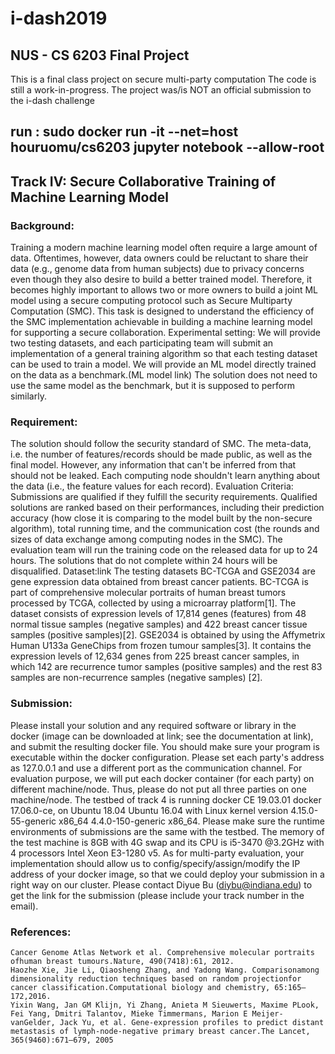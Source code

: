 # i-dash2019
## NUS - CS 6203 Final Project
This is a final class project on secure multi-party computation
The code is still a work-in-progress. 
The project was/is NOT an official submission to the i-dash challenge

## run : sudo docker run -it --net=host houruomu/cs6203 jupyter notebook --allow-root

## Track IV: Secure Collaborative Training of Machine Learning Model

### Background: 
Training a modern machine learning model often require a large amount of data. Oftentimes, however, data owners could be reluctant to share their data (e.g., genome data from human subjects) due to privacy concerns even though they also desire to build a better trained model. Therefore, it becomes highly important to allows two or more owners to build a joint ML model using a secure computing protocol such as Secure Multiparty Computation (SMC). This task is designed to understand the efficiency of the SMC implementation achievable in building a machine learning model for supporting a secure collaboration.
Experimental setting: We will provide two testing datasets, and each participating team will submit an implementation of a general training algorithm so that each testing dataset can be used to train a model. We will provide an ML model directly trained on the data as a benchmark.(ML model link) The solution does not need to use the same model as the benchmark, but it is supposed to perform similarly.

### Requirement:  
The solution should follow the security standard of SMC. The meta-data, i.e. the number of features/records should be made public, as well as the final model. However, any information that can't be inferred from that should not be leaked. Each computing node shouldn't learn anything about the data (i.e., the feature values for each record).
Evaluation Criteria: Submissions are qualified if they fulfill the security requirements. Qualified solutions are ranked based on their performances, including their prediction accuracy (how close it is comparing to the model built by the non-secure algorithm), total running time, and the communication cost (the rounds and sizes of data exchange among computing nodes in the SMC). The evaluation team will run the training code on the released data for up to 24 hours. The solutions that do not complete within 24 hours will be disqualified.
Dataset:link The testing datasets BC-TCGA and GSE2034 are gene expression data obtained from breast cancer patients. BC-TCGA is part of comprehensive molecular portraits of human breast tumors processed by TCGA, collected by using a microarray platform[1]. The dataset consists of expression levels of 17,814 genes (features) from 48 normal tissue samples (negative samples) and 422 breast cancer tissue samples (positive samples)[2]. GSE2034 is obtained by using the Affymetrix Human U133a GeneChips from frozen tumour samples[3]. It contains the expression levels of 12,634 genes from 225 breast cancer samples, in which 142 are recurrence tumor samples (positive samples) and the rest 83 samples are non-recurrence samples (negative samples) [2].

### Submission:  
Please install your solution and any required software or library in the docker (image can be downloaded at link; see the documentation at link), and submit the resulting docker file. You should make sure your program is executable within the docker configuration. Please set each party's address as 127.0.0.1 and use a different port as the communication channel. For evaluation purpose, we will put each docker container (for each party) on different machine/node. Thus, please do not put all three parties on one machine/node. The testbed of track 4 is running docker CE 19.03.01 docker 17.06.0-ce, on Ubuntu 18.04 Ubuntu 16.04 with Linux kernel version 4.15.0-55-generic x86_64 4.4.0-150-generic x86_64. Please make sure the runtime environments of submissions are the same with the testbed. The memory of the test machine is 8GB with 4G swap and its CPU is i5-3470 @3.2GHz with 4 processors Intel Xeon E3-1280 v5. As for multi-party evaluation, your implementation should allow us to config/specify/assign/modify the IP address of your docker image, so that we could deploy your submission in a right way on our cluster. Please contact Diyue Bu (diybu@indiana.edu) to get the link for the submission (please include your track number in the email).

### References:

    Cancer Genome Atlas Network et al. Comprehensive molecular portraits ofhuman breast tumours.Nature, 490(7418):61, 2012.
    Haozhe Xie, Jie Li, Qiaosheng Zhang, and Yadong Wang. Comparisonamong dimensionality reduction techniques based on random projectionfor cancer classification.Computational biology and chemistry, 65:165–172,2016.
    Yixin Wang, Jan GM Klijn, Yi Zhang, Anieta M Sieuwerts, Maxime PLook, Fei Yang, Dmitri Talantov, Mieke Timmermans, Marion E Meijer-vanGelder, Jack Yu, et al. Gene-expression profiles to predict distant metastasis of lymph-node-negative primary breast cancer.The Lancet, 365(9460):671–679, 2005
